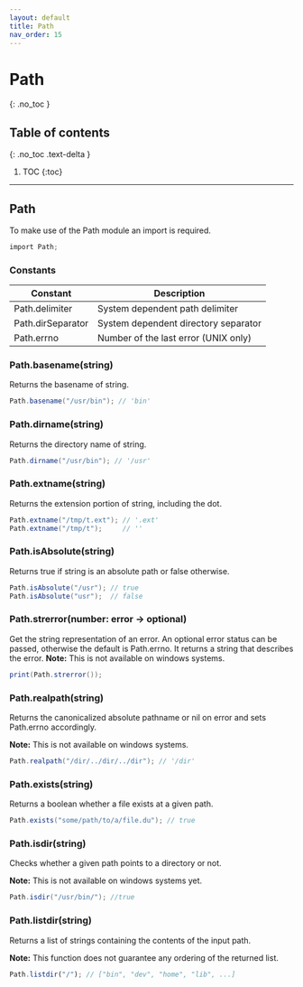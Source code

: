 ```yaml
---
layout: default
title: Path
nav_order: 15
---
```


# Path
{: .no_toc }

## Table of contents
{: .no_toc .text-delta }

1. TOC
{:toc}

---

## Path

To make use of the Path module an import is required.

```cs
import Path;
```

### Constants

| Constant           | Description                          |
|--------------------|--------------------------------------|
| Path.delimiter     | System dependent path delimiter      |
| Path.dirSeparator  | System dependent directory separator |
| Path.errno         | Number of the last error (UNIX only) |

### Path.basename(string)

Returns the basename of string.

```cs
Path.basename("/usr/bin"); // 'bin'
```

### Path.dirname(string)

Returns the directory name of string.

```cs
Path.dirname("/usr/bin"); // '/usr'
```

### Path.extname(string)

Returns the extension portion of string, including the dot.

```cs
Path.extname("/tmp/t.ext"); // '.ext'
Path.extname("/tmp/t");     // ''
```

### Path.isAbsolute(string)

Returns true if string is an absolute path or false otherwise.

```cs
Path.isAbsolute("/usr"); // true
Path.isAbsolute("usr");  // false
```

### Path.strerror(number: error -> optional)
Get the string representation of an error.
An optional error status can be passed, otherwise the default is Path.errno.
It returns a string that describes the error.
**Note:** This is not available on windows systems.

```cs
print(Path.strerror());
```

### Path.realpath(string)

Returns the canonicalized absolute pathname or nil on error and sets Path.errno accordingly.

**Note:** This is not available on windows systems.

```cs
Path.realpath("/dir/../dir/../dir"); // '/dir'
```

### Path.exists(string)

Returns a boolean whether a file exists at a given path.

```cs
Path.exists("some/path/to/a/file.du"); // true
```

### Path.isdir(string)

Checks whether a given path points to a directory or not. 

**Note:** This is not available on windows systems yet.

```cs
Path.isdir("/usr/bin/"); //true
```

### Path.listdir(string)

Returns a list of strings containing the contents of the input path.

**Note:** This function does not guarantee any ordering of the returned list.

```js
Path.listdir("/"); // ["bin", "dev", "home", "lib", ...]
```
